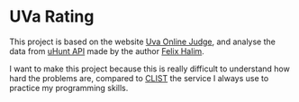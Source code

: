 # UVa Rating

This project is based on the website [Uva Online Judge](https://onlinejudge.org), and analyse the data from [uHunt API](https://uhunt.onlinejudge.org/api) made by the author [Felix Halim](https://github.com/felix-halim).

I want to make this project because this is really difficult to understand how hard the problems are, compared to [CLIST](https://clist.by/problems) the service I always use to practice my programming skills.
